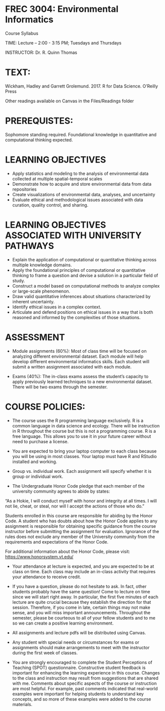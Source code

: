 # FREC 3004: Environmental Informatics

Course Syllabus

TIME:  Lecture – 2:00 - 3:15 PM; Tuesdays and Thursdays

INSTRUCTOR:    Dr. R. Quinn Thomas

# TEXT: 
 
Wickham, Hadley and Garrett Grolemund.  2017. R for Data Science.  O’Reilly Press

Other readings available on Canvas in the Files/Readings folder

# PREREQUISTES:  

Sophomore standing required. Foundational knowledge in quantitative and computational thinking expected.


# LEARNING OBJECTIVES

*	Apply statistics and modeling to the analysis of environmental data collected at multiple spatial-temporal scales
*	Demonstrate how to acquire and store environmental data from data repositories
*	Create visualizations of environmental data, analyses, and uncertainty
*	Evaluate ethical and methodological issues associated with data curation, quality control, and sharing.

# LEARNING OBJECTIVES ASSOCIATED WITH UNIVERSITY PATHWAYS

*	Explain the application of computational or quantitative thinking across multiple knowledge domains.
*	Apply the foundational principles of computational or quantitative thinking to frame a question and devise a solution in a particular field of study.
*	Construct a model based on computational methods to analyze complex or large-scale phenomenon.
*	Draw valid quantitative inferences about situations characterized by inherent uncertainty.
*	Identify ethical issues in a complex context.
*	Articulate and defend positions on ethical issues in a way that is both reasoned and informed by the complexities of those situations.

# ASSESSMENT

*	Module assignments (60%): Most of class time will be focused on analyzing different environmental dataset.  Each module will help develop different environmental informatics skills.  Each student will submit a written assignment associated with each module.  

*	Exams (40%):  The in-class exams assess the student’s capacity to apply previously learned techniques to a new environmental dataset.  There will be two exams through the semester.

# COURSE POLICIES:

*	The course uses the R programming language exclusively.  R is a common language in data science and ecology.  There will be instruction in R throughout the course but this is not a programming course.  R is a free language.  This allows you to use it in your future career without need to purchase a license. 

*	You are expected to bring your laptop computer to each class because you will be using in most classes.  Your laptop must have R and RStudio installed and working. 

*	Group vs. individual work.  Each assignment will specify whether it is group or individual work.  

*	The Undergraduate Honor Code pledge that each member of the university community agrees to abide by states:

 “As a Hokie, I will conduct myself with honor and integrity at all times. I will  not lie, cheat, or steal, nor will I accept the actions of those who do.”

Students enrolled in this course are responsible for abiding by the Honor Code. A student who has doubts about how the Honor Code applies to any assignment is responsible for obtaining specific guidance from the course instructor before submitting the assignment for evaluation. Ignorance of the rules does not exclude any member of the University community from the requirements and expectations of the Honor Code.

For additional information about the Honor Code, please visit: https://www.honorsystem.vt.edu/

*	Your attendance at lecture is expected, and you are expected to be at class on time. Each class may include an in-class activity that requires your attendance to receive credit.

*	If you have a question, please do not hesitate to ask. In fact, other students probably have the same question! Come to lecture on time since we will start right away. In particular, the first five minutes of each lecture are quite crucial because they establish the direction for that session. Therefore, if you come in late, certain things may not make sense, and you will miss important announcements. Throughout the semester, please be courteous to all of your fellow students and to me so we can create a positive learning environment.

*	All assignments and lecture pdfs will be distributed using Canvas.

*	Any student with special needs or circumstances for exams or assignments should make arrangements to meet with the instructor during the first week of classes.

*	You are strongly encouraged to complete the Student Perceptions of Teaching (SPOT) questionnaire. Constructive student feedback is important for enhancing the learning experience in this course. Changes to the class and instruction may result from suggestions that are shared with me. Comments about specific aspects of the course or instruction are most helpful. For example, past comments indicated that real-world examples were important for helping students to understand key concepts, and so more of these examples were added to the course materials.
